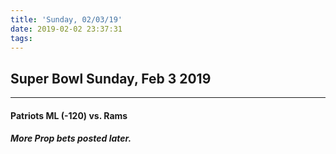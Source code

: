 ```yaml
---
title: 'Sunday, 02/03/19'
date: 2019-02-02 23:37:31
tags:
---
```



## Super Bowl Sunday, Feb 3 2019

***

#### **Patriots ML** (-120) vs. Rams 
##### More Prop bets posted later.

